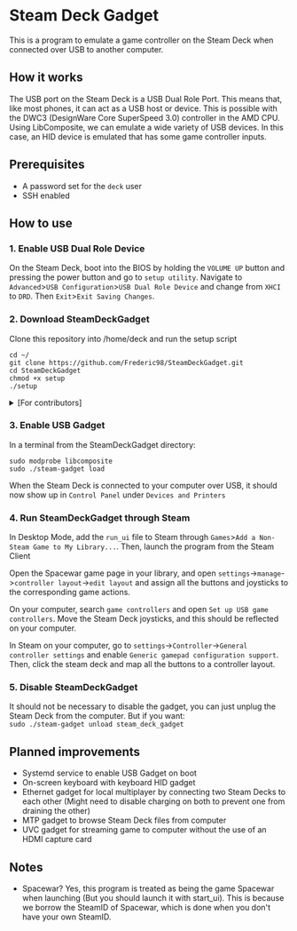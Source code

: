 # Steam Deck Gadget
This is a program to emulate a game controller on the Steam Deck when connected over USB to another computer.

## How it works
The USB port on the Steam Deck is a USB Dual Role Port. This means that, like most phones, it can act as a USB host or device.
This is possible with the DWC3 (DesignWare Core SuperSpeed 3.0) controller in the AMD CPU.  
Using LibComposite, we can emulate a wide variety of USB devices. In this case, an HID device is emulated that has some game controller inputs.

## Prerequisites
- A password set for the `deck` user
- SSH enabled

## How to use
### 1. Enable USB Dual Role Device
On the Steam Deck, boot into the BIOS by holding the `VOLUME UP` button and pressing the power button and go to `setup utility`.
Navigate to `Advanced`>`USB Configuration`>`USB Dual Role Device` and change from `XHCI` to `DRD`.
Then `Exit`>`Exit Saving Changes`.

### 2. Download SteamDeckGadget
Clone this repository into /home/deck and run the setup script
```shell
cd ~/
git clone https://github.com/Frederic98/SteamDeckGadget.git
cd SteamDeckGadget
chmod +x setup
./setup
```

<details>
  <summary>[For contributors]</summary>

#### 2.1: Running from source
To compile the Steamworks python bindings:
- Download Steamworks SDK: https://partner.steamgames.com/dashboard
- Clone SteamworksPy: https://github.com/philippj/SteamworksPy in `/home/deck` (Or, while it's not merged yet, Frederic98/SteamworksPy)
- Copy Steamworks `sdk/public/steam` into SteamworksPy `library/sdk/steam`
- Copy Steamworks `redistibutable_bin/linux64/libsteam_api.so` into SteamworksPy `library/`
- In `SteamworksPy/library`: `make`
- Copy `SteamworksPy.so` and `libsteam_api.so` to `SteamworksPy/steamworks`
</details>

### 3. Enable USB Gadget
In a terminal from the SteamDeckGadget directory:
```shell
sudo modprobe libcomposite
sudo ./steam-gadget load
```

When the Steam Deck is connected to your computer over USB, it should now show up in `Control Panel` under `Devices and Printers`

### 4. Run SteamDeckGadget through Steam
In Desktop Mode, add the `run_ui` file to Steam through `Games`>`Add a Non-Steam Game to My Library...`.
Then, launch the program from the Steam Client

Open the Spacewar game page in your library, and open `settings`->`manage`->`controller layout`->`edit layout` and assign all the buttons and joysticks to the corresponding game actions.

On your computer, search `game controllers` and open `Set up USB game controllers`. Move the Steam Deck joysticks, and this should be reflected on your computer.

In Steam on your computer, go to `settings`->`Controller`->`General controller settings` and enable `Generic gamepad configuration support`.  
Then, click the steam deck and map all the buttons to a controller layout.

### 5. Disable SteamDeckGadget
It should not be necessary to disable the gadget, you can just unplug the Steam Deck from the computer. But if you want:  
`sudo ./steam-gadget unload steam_deck_gadget`

## Planned improvements
- Systemd service to enable USB Gadget on boot
- On-screen keyboard with keyboard HID gadget
- Ethernet gadget for local multiplayer by connecting two Steam Decks to each other (Might need to disable charging on both to prevent one from draining the other)
- MTP gadget to browse Steam Deck files from computer
- UVC gadget for streaming game to computer without the use of an HDMI capture card

## Notes
- Spacewar? Yes, this program is treated as being the game Spacewar when launching (But you should launch it with start_ui). This is because we borrow the SteamID of Spacewar, which is done when you don't have your own SteamID.
